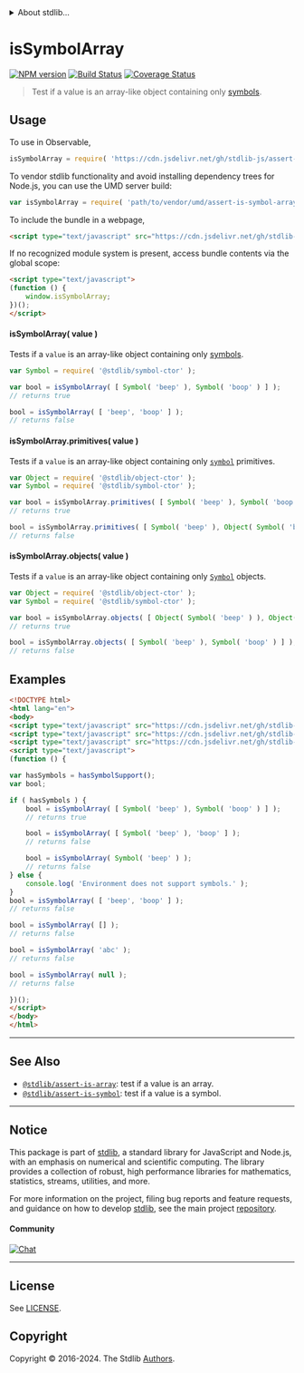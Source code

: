 <!--

@license Apache-2.0

Copyright (c) 2018 The Stdlib Authors.

Licensed under the Apache License, Version 2.0 (the "License");
you may not use this file except in compliance with the License.
You may obtain a copy of the License at

   http://www.apache.org/licenses/LICENSE-2.0

Unless required by applicable law or agreed to in writing, software
distributed under the License is distributed on an "AS IS" BASIS,
WITHOUT WARRANTIES OR CONDITIONS OF ANY KIND, either express or implied.
See the License for the specific language governing permissions and
limitations under the License.

-->


<details>
  <summary>
    About stdlib...
  </summary>
  <p>We believe in a future in which the web is a preferred environment for numerical computation. To help realize this future, we've built stdlib. stdlib is a standard library, with an emphasis on numerical and scientific computation, written in JavaScript (and C) for execution in browsers and in Node.js.</p>
  <p>The library is fully decomposable, being architected in such a way that you can swap out and mix and match APIs and functionality to cater to your exact preferences and use cases.</p>
  <p>When you use stdlib, you can be absolutely certain that you are using the most thorough, rigorous, well-written, studied, documented, tested, measured, and high-quality code out there.</p>
  <p>To join us in bringing numerical computing to the web, get started by checking us out on <a href="https://github.com/stdlib-js/stdlib">GitHub</a>, and please consider <a href="https://opencollective.com/stdlib">financially supporting stdlib</a>. We greatly appreciate your continued support!</p>
</details>

# isSymbolArray

[![NPM version][npm-image]][npm-url] [![Build Status][test-image]][test-url] [![Coverage Status][coverage-image]][coverage-url] <!-- [![dependencies][dependencies-image]][dependencies-url] -->

> Test if a value is an array-like object containing only [symbols][mdn-symbol].



<section class="usage">

## Usage

To use in Observable,

```javascript
isSymbolArray = require( 'https://cdn.jsdelivr.net/gh/stdlib-js/assert-is-symbol-array@umd/browser.js' )
```

To vendor stdlib functionality and avoid installing dependency trees for Node.js, you can use the UMD server build:

```javascript
var isSymbolArray = require( 'path/to/vendor/umd/assert-is-symbol-array/index.js' )
```

To include the bundle in a webpage,

```html
<script type="text/javascript" src="https://cdn.jsdelivr.net/gh/stdlib-js/assert-is-symbol-array@umd/browser.js"></script>
```

If no recognized module system is present, access bundle contents via the global scope:

```html
<script type="text/javascript">
(function () {
    window.isSymbolArray;
})();
</script>
```

#### isSymbolArray( value )

Tests if a `value` is an array-like object containing only [symbols][mdn-symbol].

```javascript
var Symbol = require( '@stdlib/symbol-ctor' );

var bool = isSymbolArray( [ Symbol( 'beep' ), Symbol( 'boop' ) ] );
// returns true

bool = isSymbolArray( [ 'beep', 'boop' ] );
// returns false
```

#### isSymbolArray.primitives( value )

Tests if a `value` is an array-like object containing only [`symbol`][mdn-symbol] primitives.

```javascript
var Object = require( '@stdlib/object-ctor' );
var Symbol = require( '@stdlib/symbol-ctor' );

var bool = isSymbolArray.primitives( [ Symbol( 'beep' ), Symbol( 'boop' ) ] );
// returns true

bool = isSymbolArray.primitives( [ Symbol( 'beep' ), Object( Symbol( 'boop' ) ) ] );
// returns false
```

#### isSymbolArray.objects( value )

Tests if a `value` is an array-like object containing only [`Symbol`][mdn-symbol] objects.

```javascript
var Object = require( '@stdlib/object-ctor' );
var Symbol = require( '@stdlib/symbol-ctor' );

var bool = isSymbolArray.objects( [ Object( Symbol( 'beep' ) ), Object( Symbol( 'boop' ) ) ] );
// returns true

bool = isSymbolArray.objects( [ Symbol( 'beep' ), Symbol( 'boop' ) ] );
// returns false
```

</section>

<!-- /.usage -->

<section class="examples">

## Examples

<!-- eslint no-undef: "error" -->

```html
<!DOCTYPE html>
<html lang="en">
<body>
<script type="text/javascript" src="https://cdn.jsdelivr.net/gh/stdlib-js/assert-has-symbol-support@umd/browser.js"></script>
<script type="text/javascript" src="https://cdn.jsdelivr.net/gh/stdlib-js/symbol-ctor@umd/browser.js"></script>
<script type="text/javascript" src="https://cdn.jsdelivr.net/gh/stdlib-js/assert-is-symbol-array@umd/browser.js"></script>
<script type="text/javascript">
(function () {

var hasSymbols = hasSymbolSupport();
var bool;

if ( hasSymbols ) {
    bool = isSymbolArray( [ Symbol( 'beep' ), Symbol( 'boop' ) ] );
    // returns true

    bool = isSymbolArray( [ Symbol( 'beep' ), 'boop' ] );
    // returns false

    bool = isSymbolArray( Symbol( 'beep' ) );
    // returns false
} else {
    console.log( 'Environment does not support symbols.' );
}
bool = isSymbolArray( [ 'beep', 'boop' ] );
// returns false

bool = isSymbolArray( [] );
// returns false

bool = isSymbolArray( 'abc' );
// returns false

bool = isSymbolArray( null );
// returns false

})();
</script>
</body>
</html>
```

</section>

<!-- /.examples -->

<!-- Section for related `stdlib` packages. Do not manually edit this section, as it is automatically populated. -->

<section class="related">

* * *

## See Also

-   <span class="package-name">[`@stdlib/assert-is-array`][@stdlib/assert/is-array]</span><span class="delimiter">: </span><span class="description">test if a value is an array.</span>
-   <span class="package-name">[`@stdlib/assert-is-symbol`][@stdlib/assert/is-symbol]</span><span class="delimiter">: </span><span class="description">test if a value is a symbol.</span>

</section>

<!-- /.related -->

<!-- Section for all links. Make sure to keep an empty line after the `section` element and another before the `/section` close. -->


<section class="main-repo" >

* * *

## Notice

This package is part of [stdlib][stdlib], a standard library for JavaScript and Node.js, with an emphasis on numerical and scientific computing. The library provides a collection of robust, high performance libraries for mathematics, statistics, streams, utilities, and more.

For more information on the project, filing bug reports and feature requests, and guidance on how to develop [stdlib][stdlib], see the main project [repository][stdlib].

#### Community

[![Chat][chat-image]][chat-url]

---

## License

See [LICENSE][stdlib-license].


## Copyright

Copyright &copy; 2016-2024. The Stdlib [Authors][stdlib-authors].

</section>

<!-- /.stdlib -->

<!-- Section for all links. Make sure to keep an empty line after the `section` element and another before the `/section` close. -->

<section class="links">

[npm-image]: http://img.shields.io/npm/v/@stdlib/assert-is-symbol-array.svg
[npm-url]: https://npmjs.org/package/@stdlib/assert-is-symbol-array

[test-image]: https://github.com/stdlib-js/assert-is-symbol-array/actions/workflows/test.yml/badge.svg?branch=v0.2.1
[test-url]: https://github.com/stdlib-js/assert-is-symbol-array/actions/workflows/test.yml?query=branch:v0.2.1

[coverage-image]: https://img.shields.io/codecov/c/github/stdlib-js/assert-is-symbol-array/main.svg
[coverage-url]: https://codecov.io/github/stdlib-js/assert-is-symbol-array?branch=main

<!--

[dependencies-image]: https://img.shields.io/david/stdlib-js/assert-is-symbol-array.svg
[dependencies-url]: https://david-dm.org/stdlib-js/assert-is-symbol-array/main

-->

[chat-image]: https://img.shields.io/gitter/room/stdlib-js/stdlib.svg
[chat-url]: https://app.gitter.im/#/room/#stdlib-js_stdlib:gitter.im

[stdlib]: https://github.com/stdlib-js/stdlib

[stdlib-authors]: https://github.com/stdlib-js/stdlib/graphs/contributors

[umd]: https://github.com/umdjs/umd
[es-module]: https://developer.mozilla.org/en-US/docs/Web/JavaScript/Guide/Modules

[deno-url]: https://github.com/stdlib-js/assert-is-symbol-array/tree/deno
[deno-readme]: https://github.com/stdlib-js/assert-is-symbol-array/blob/deno/README.md
[umd-url]: https://github.com/stdlib-js/assert-is-symbol-array/tree/umd
[umd-readme]: https://github.com/stdlib-js/assert-is-symbol-array/blob/umd/README.md
[esm-url]: https://github.com/stdlib-js/assert-is-symbol-array/tree/esm
[esm-readme]: https://github.com/stdlib-js/assert-is-symbol-array/blob/esm/README.md
[branches-url]: https://github.com/stdlib-js/assert-is-symbol-array/blob/main/branches.md

[stdlib-license]: https://raw.githubusercontent.com/stdlib-js/assert-is-symbol-array/main/LICENSE

[mdn-symbol]: https://developer.mozilla.org/en-US/docs/Web/JavaScript/Reference/Global_Objects/Symbol

<!-- <related-links> -->

[@stdlib/assert/is-array]: https://github.com/stdlib-js/assert-is-array/tree/umd

[@stdlib/assert/is-symbol]: https://github.com/stdlib-js/assert-is-symbol/tree/umd

<!-- </related-links> -->

</section>

<!-- /.links -->
